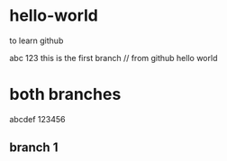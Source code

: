 # hello-world
to learn github

abc 123 this is the first branch // from github hello world


# both branches
abcdef
123456


## branch 1
